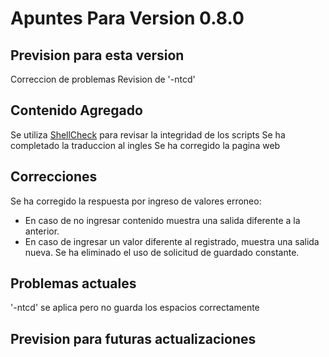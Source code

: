 # Apuntes Para Version 0.8.0

## Prevision para esta version
Correccion de problemas
Revision de '-ntcd'

## Contenido Agregado

Se utiliza [ShellCheck](https://github.com/koalaman/shellcheck) para revisar la integridad de los scripts
Se ha completado la traduccion al ingles
Se ha corregido la pagina web

## Correcciones

Se ha corregido la respuesta por ingreso de valores erroneo:
- En caso de no ingresar contenido muestra una salida diferente a la anterior.
- En caso de ingresar un valor diferente al registrado, muestra una salida nueva.
Se ha eliminado el uso de solicitud de guardado constante.

## Problemas actuales

'-ntcd' se aplica pero no guarda los espacios correctamente

## Prevision para futuras actualizaciones